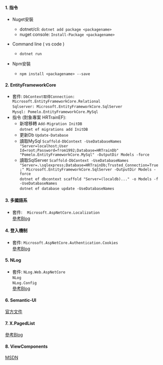 #### 1. 指令
- Nuget安裝
    - dotnet/cli: ` dotnet add package <packagename> `
    - nuget console: `Install-Package <packagename>`

- Command line ( vs code )
    - ` dotnet run `

- Npm安裝
	- ` npm install <packagename> --save `

#### 2. EntityFrameworkCore
- 套件:
` DbContext取得Connection: Microsoft.EntityFrameworkCore.Relational ` <br />
` Sqlserver: Microsoft.EntityFrameworkCore.SqlServer ` <br/>
` Mysql: Pomelo.EntityFrameworkCore.MySql `
- 指令 (對象專案 HRTrainEF):
	- 新增移轉
	` Add-Migration InitDB ` <br/>
	` dotnet ef migrations add InitDB `
	- 更新Db
	` Update-Database ` 
	- 讀取MySql
	` Scaffold-DbContext -UseDatabaseNames "Server=localhost;User Id=root;Password=from1992;Database=HRTrainDb" "Pomelo.EntityFrameworkCore.MySql" -OutputDir Models -force ` <br/>
	- 讀取SqlServer
	` Scaffold-DbContext -UseDatabaseNames "Server=.\sqlexpress;Database=HRTrainDb;Trusted_Connection=True;" Microsoft.EntityFrameworkCore.SqlServer -OutputDir Models -force ` <br/>
	` dotnet ef dbcontext scaffold "Server=(localdb)..." -o Models -f -UseDatabaseNames ` <br/>
	` dotnet ef database update -UseDatabaseNames `
#### 3. 多國語系
- 套件:
`　Microsoft.AspNetCore.Localization ` <br/>
[參考Blog]( https://ithelp.ithome.com.tw/articles/10196463 )

#### 4. 登入機制
- 套件:
` Microsoft.AspNetCore.Authentication.Cookies ` <br/>
[參考Blog](http://future-shock.net/blog/post/creating-a-simple-login-in-asp.net-core-2-using-authentication-and-authorization-not-identity)

#### 5. NLog
- 套件:
` NLog.Web.AspNetCore ` <br/>
` NLog ` <br/>
` NLog.Config ` <br/>
[參考Blog](https://github.com/NLog/NLog.Web/wiki/Getting-started-with-ASP.NET-Core-2)

#### 6. Semantic-UI
[官方文件](https://semantic-ui.com/introduction/getting-started.html)


#### 7. X.PagedList
[參考Blog](https://github.com/dncuug/X.PagedList)

#### 8. ViewComponents
[MSDN](https://docs.microsoft.com/zh-tw/aspnet/core/mvc/views/view-components?view=aspnetcore-2.1)
